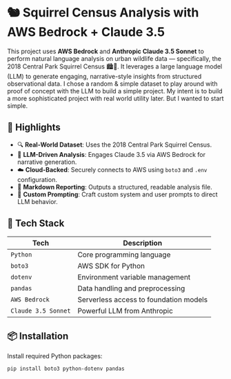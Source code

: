 # 🐿️ Squirrel Census Analysis with AWS Bedrock + Claude 3.5

This project uses **AWS Bedrock** and **Anthropic Claude 3.5 Sonnet** to perform natural language analysis on urban wildlife data — specifically, the 2018 Central Park Squirrel Census 🏙️🌳. It leverages a large language model (LLM) to generate engaging, narrative-style insights from structured observational data.  I chose a random & simple dataset to play around with proof of concept with the LLM to build a simple project.  My intent is to build a more sophisticated project with real world utility later.  But I wanted to start simple.  

## 🚀 Highlights

- 🔍 **Real-World Dataset**: Uses the 2018 Central Park Squirrel Census.
- 🧠 **LLM-Driven Analysis**: Engages Claude 3.5 via AWS Bedrock for narrative generation.
- ☁️ **Cloud-Backed**: Securely connects to AWS using `boto3` and `.env` configuration.
- 📄 **Markdown Reporting**: Outputs a structured, readable analysis file.
- 🧪 **Custom Prompting**: Craft custom system and user prompts to direct LLM behavior.

## 🧰 Tech Stack

| Tech | Description |
|------|-------------|
| `Python` | Core programming language |
| `boto3` | AWS SDK for Python |
| `dotenv` | Environment variable management |
| `pandas` | Data handling and preprocessing |
| `AWS Bedrock` | Serverless access to foundation models |
| `Claude 3.5 Sonnet` | Powerful LLM from Anthropic |

## 📦 Installation

Install required Python packages:

```bash
pip install boto3 python-dotenv pandas
